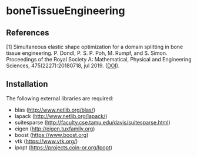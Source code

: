 # boneTissueEngineering


## References
<a id="1">[1]</a> 
Simultaneous elastic shape optimization for a domain splitting in bone tissue engineering.
P. Dondl, P. S. P. Poh, M. Rumpf, and S. Simon. 
Proceedings of the Royal Society A: Mathematical, Physical and Engineering Sciences, 475(2227):20180718, jul 2019.
([DOI](https://royalsocietypublishing.org/doi/10.1098/rspa.2018.0718)).

## Installation
The following external libraries are required:
* blas (http://www.netlib.org/blas/)
* lapack (http://www.netlib.org/lapack/)
* suitesparse (http://faculty.cse.tamu.edu/davis/suitesparse.html)
* eigen (http://eigen.tuxfamily.org)
* boost (https://www.boost.org)
* vtk (https://www.vtk.org/)
* ipopt (https://projects.coin-or.org/Ipopt)